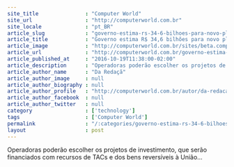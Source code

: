```yaml
---
site_title               : "Computer World"
site_url                 : "http://computerworld.com.br"
site_locale              : "pt_BR"
article_slug             : "governo-estima-rs-34-6-bilhoes-para-novo-plano-de-banda-de-larga"
article_title            : "Governo estima R$ 34,6 bilhões para novo plano de banda de larga"
article_image            : "http://computerworld.com.br/sites/beta.computerworld.com.br/files/news_articles/rede_cabos.jpg"
article_url              : "http://computerworld.com.br/governo-estima-r-346-bilhoes-para-novo-plano-de-banda-de-larga"
article_published_at     : "2016-10-19T11:38:00-02:00"
article_description      : "Operadoras poderão escolher os projetos de investimento, que serão financiados com recursos de TACs e dos bens reversíveis à União..."
article_author_name      : "Da Redaçã"
article_author_image     : null
article_author_biography : null
article_author_profile   : "http://computerworld.com.br/autor/da-redacao"
article_author_facebook  : null
article_author_twitter   : null
category                 : ['technology']
tags                     : ['Computer World']
permalink                : "/:categories/governo-estima-rs-34-6-bilhoes-para-novo-plano-de-banda-de-larga/"
layout                   : post
---
```


Operadoras poderão escolher os projetos de investimento, que serão financiados com recursos de TACs e dos bens reversíveis à União...
